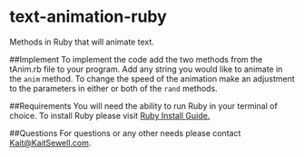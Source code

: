 # text-animation-ruby
Methods in Ruby that will animate text.

##Implement
To implement the code add the two methods from the tAnim.rb file to your program.  Add any string you would like to animate in the ```anim``` method. To change the speed of the animation make an adjustment to the parameters in either or both of the ```rand``` methods. 

##Requirements
You will need the ability to run Ruby in your terminal of choice.  To install Ruby please visit [Ruby Install Guide.](https://www.ruby-lang.org/en/documentation/installation/ "Ruby Install Guide")

##Questions
For questions or any other needs please contact Kait@KaitSewell.com.
